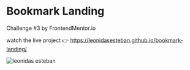 # Bookmark Landing
Challenge #3 by FrontendMentor.io

watch the live project 👉 https://leonidasesteban.github.io/bookmark-landing/

![leonidas esteban](https://repository-images.githubusercontent.com/264555856/956f4f80-97bb-11ea-92b3-a04f2395ab26)
